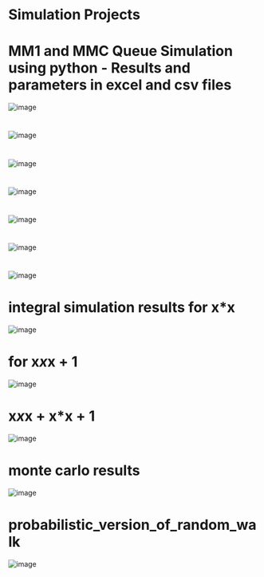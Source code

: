 # Simulation Projects
# MM1 and MMC Queue Simulation using python - Results and parameters in excel and csv files

![image](https://user-images.githubusercontent.com/57709260/149952164-7d0706fc-e29f-475f-930a-dba454fc853f.png)
#
![image](https://user-images.githubusercontent.com/57709260/149952536-245ef831-683a-4d51-80d1-d85f9d59b4ec.png)
#
![image](https://user-images.githubusercontent.com/57709260/149952864-3c57a4ec-59ac-4478-9979-f5c621e0782f.png)
#
![image](https://user-images.githubusercontent.com/57709260/149952893-f30d3cf8-48c5-4977-a3c5-e92f3d326dd1.png)
#
![image](https://user-images.githubusercontent.com/57709260/149952982-534f7b88-5218-4484-92b9-af58e6b1e498.png)
#
![image](https://user-images.githubusercontent.com/57709260/149953127-a4c150e1-f031-4803-b514-c89dc7a92cbb.png)
#
![image](https://user-images.githubusercontent.com/57709260/149953257-d1dbc3f8-3451-4b98-b740-1b27de1ca5ee.png)
# integral simulation results for x*x
![image](https://user-images.githubusercontent.com/57709260/149953842-a10aced7-78b1-44e8-9ec6-20c841e1bf54.png)
# for x*x*x + 1
![image](https://user-images.githubusercontent.com/57709260/149953900-4013e8d3-1241-4da2-850f-320593ffd01b.png)
# x*x*x + x*x + 1
![image](https://user-images.githubusercontent.com/57709260/149953965-9251c793-71c9-4608-a6e6-374162196ca8.png)
# monte carlo results
![image](https://user-images.githubusercontent.com/57709260/149954138-c6eb454b-c40a-4849-b2a3-ce4f56e52f1b.png)
# probabilistic_version_of_random_walk
![image](https://user-images.githubusercontent.com/57709260/152602845-ae62fd04-7f90-4ed7-a575-cb545b1295ad.png)
